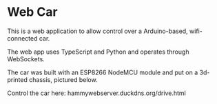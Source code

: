 # Web Car
This is a web application to allow control over a Arduino-based, wifi-connected car.

The web app uses TypeScript and Python and operates through WebSockets.

The car was built with an ESP8266 NodeMCU module and put on a 3d-printed chassis, pictured below.

Control the car here: hammywebserver.duckdns.org/drive.html
